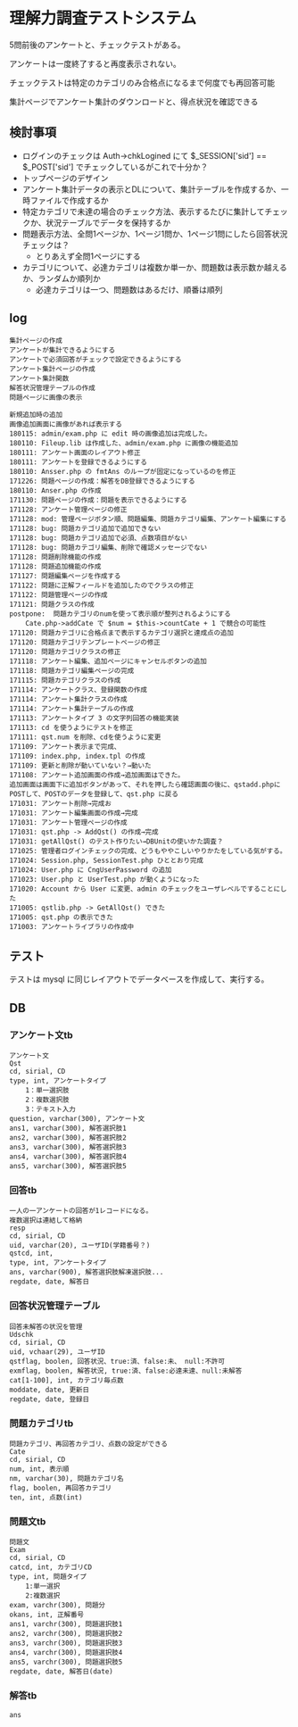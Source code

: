 # 理解力調査テストシステム

5問前後のアンケートと、チェックテストがある。

アンケートは一度終了すると再度表示されない。

チェックテストは特定のカテゴリのみ合格点になるまで何度でも再回答可能

集計ページでアンケート集計のダウンロードと、得点状況を確認できる


## 検討事項

- ログインのチェックは Auth->chkLogined にて $_SESSION['sid'] == $_POST['sid'] でチェックしているがこれで十分か？
- トップページのデザイン
- アンケート集計データの表示とDLについて、集計テーブルを作成するか、一時ファイルで作成するか
- 特定カテゴリで未達の場合のチェック方法、表示するたびに集計してチェックか、状況テーブルでデータを保持するか
- 問題表示方法、全問1ページか、1ページ1問か、1ページ1問にしたら回答状況チェックは？
    - とりあえず全問1ページにする
- カテゴリについて、必達カテゴリは複数か単一か、問題数は表示数か越えるか、ランダムか順列か
    - 必達カテゴリは一つ、問題数はあるだけ、順番は順列

## log

    集計ページの作成
    アンケートが集計できるようにする
    アンケートで必須回答がチェックで設定できるようにする
    アンケート集計ページの作成
    アンケート集計関数
    解答状況管理テーブルの作成
    問題ページに画像の表示

    新規追加時の追加
    画像追加画面に画像があれば表示する
    180115: admin/exam.php に edit 時の画像追加は完成した。
    180110: Fileup.lib は作成した、admin/exam.php に画像の機能追加
    180111: アンケート画面のレイアウト修正
    180111: アンケートを登録できるようにする
    180110: Ansser.php の fmtAns のループが固定になっているのを修正
    171226: 問題ページの作成：解答をDB登録できるようにする
    180110: Anser.php の作成
    171130: 問題ページの作成：問題を表示できるようにする
    171128: アンケート管理ページの修正
    171128: mod: 管理ページボタン順、問題編集、問題カテゴリ編集、アンケート編集にする
    171128: bug: 問題カテゴリ追加で追加できない
    171128: bug: 問題カテゴリ追加で必須、点数項目がない
    171128: bug: 問題カテゴリ編集、削除で確認メッセージでない
    171128: 問題削除機能の作成
    171128: 問題追加機能の作成
    171127: 問題編集ページを作成する
    171122: 問題に正解フィールドを追加したのでクラスの修正
    171122: 問題管理ページの作成
    171121: 問題クラスの作成
    postpone:  問題カテゴリのnumを使って表示順が整列されるようにする
        Cate.php->addCate で $num = $this->countCate + 1 で競合の可能性
    171120: 問題カテゴリに合格点まで表示するカテゴリ選択と達成点の追加
    171120: 問題カテゴリテンプレートページの修正
    171120: 問題カテゴリクラスの修正
    171118: アンケート編集、追加ページにキャンセルボタンの追加
    171118: 問題カテゴリ編集ページの完成
    171115: 問題カテゴリクラスの作成
    171114: アンケートクラス、登録関数の作成
    171114: アンケート集計クラスの作成
    171114: アンケート集計テーブルの作成
    171113: アンケートタイプ 3 の文字列回答の機能実装
    171113: cd を使うようにテストを修正
    171111: qst.num を削除、cdを使うように変更
    171109: アンケート表示まで完成、
    171109: index.php, index.tpl の作成
    171109: 更新と削除が動いていない？→動いた
    171108: アンケート追加画面の作成→追加画面はできた。
    追加画面は画面下に追加ボタンがあって、それを押したら確認画面の後に、qstadd.phpにPOSTして、POSTのデータを登録して、qst.php に戻る
    171031: アンケート削除→完成お
    171031: アンケート編集画面の作成→完成
    171031: アンケート管理ページの作成
    171031: qst.php -> AddQst() の作成→完成
    171031: getAllQst() のテスト作りたい→DBUnitの使いかた調査？
    171025: 管理者ログインチェックの完成、どうもややこしいやりかたをしている気がする。
    171024: Session.php, SessionTest.php ひととおり完成
    171024: User.php に CngUserPassword の追加
    171023: User.php と UserTest.php が動くようになった
    171020: Account から User に変更、admin のチェックをユーザレベルですることにした
    171005: qstlib.php -> GetAllQst() できた
    171005: qst.php の表示できた
    171003: アンケートライブラリの作成中

## テスト

テストは mysql に同じレイアウトでデータベースを作成して、実行する。


## DB

### アンケート文tb

    アンケート文
    Qst
    cd, sirial, CD
    type, int, アンケートタイプ
        1：単一選択肢
        2：複数選択肢
        3：テキスト入力
    question, varchar(300), アンケート文
    ans1, varchar(300), 解答選択肢1
    ans2, varchar(300), 解答選択肢2
    ans3, varchar(300), 解答選択肢3
    ans4, varchar(300), 解答選択肢4
    ans5, varchar(300), 解答選択肢5

### 回答tb

    一人の一アンケートの回答が1レコードになる。
    複数選択は連結して格納
    resp
    cd, sirial, CD
    uid, varchar(20), ユーザID(学籍番号？)
    qstcd, int,
    type, int, アンケートタイプ
    ans, varchar(900), 解答選択肢解凍選択肢...
    regdate, date, 解答日

### 回答状況管理テーブル

    回答未解答の状況を管理
    Udschk
    cd, sirial, CD
    uid, vchaar(29), ユーザID
    qstflag, boolen, 回答状況、true:済、false:未、 null:不許可
    exmflag, boolen, 解答状況, true:済、false:必達未達、null:未解答
    cat[1-100], int, カテゴリ毎点数
    moddate, date, 更新日
    regdate, date, 登録日

### 問題カテゴリtb

    問題カテゴリ、再回答カテゴリ、点数の設定ができる
    Cate
    cd, sirial, CD
    num, int, 表示順
    nm, varchar(30), 問題カテゴリ名
    flag, boolen, 再回答カテゴリ
    ten, int, 点数(int)


### 問題文tb

    問題文
    Exam
    cd, sirial, CD
    catcd, int, カテゴリCD
    type, int, 問題タイプ
        1:単一選択
        2:複数選択
    exam, varchr(300), 問題分
    okans, int, 正解番号
    ans1, varchr(300), 問題選択肢1
    ans2, varchr(300), 問題選択肢2
    ans3, varchr(300), 問題選択肢3
    ans4, varchr(300), 問題選択肢4
    ans5, varchr(300), 問題選択肢5
    regdate, date, 解答日(date)

### 解答tb

    ans
